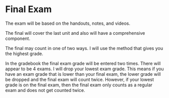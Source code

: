# Final Exam

The exam will be based on the handouts, notes, and videos.

The final will cover the last unit and also will have a comprehensive component.

The final may count in one of two ways.  I will use the method that gives you the highest grade.

In the gradebook the final exam grade will be entered two times.  There will appear to be 4 exams.  I will drop your lowest exam grade.  This means if you have an exam grade that is lower than your final exam, the lower grade will be dropped and the final exam will count twice.  However, if your lowest grade is on the final exam, then the final exam only counts as a regular exam and does not get counted twice.